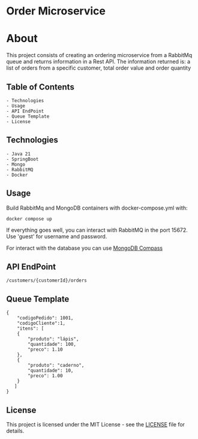 <h1>Order Microservice</h1>

# About

This project consists of creating an ordering microservice from a RabbitMq queue and returns information in a Rest API.
The information returned is: a list of orders from a specific customer, total order value and order quantity

## Table of Contents
    - Technologies
    - Usage
    - API EndPoint
    - Queue Template
    - License
## Technologies
    - Java 21
    - SpringBoot
    - Mongo
    - RabbitMQ
    - Docker
## Usage

Build RabbitMq and MongoDB containers with docker-compose.yml with:
```
docker compose up
```
If everything goes well, you can interact with RabbitMQ in the port 15672.
Use 'guest' for username and password.

For interact with the database you can use [MongoDB Compass](https://www.mongodb.com/try/download/compass)

## API EndPoint

```
/customers/{customerId}/orders
```

## Queue Template
```
{
    "codigoPedido": 1001,
    "codigoCliente":1,
    "itens": [
    {
        "produto": "lápis",
        "quantidade": 100,
        "preco": 1.10
    },
    {
        "produto": "caderno",
        "quantidade": 10,
        "preco": 1.00
    }
   ]
}
```
## License

This project is licensed under the MIT License - see the [LICENSE](https://github.com/EricArnou/order-microservice/blob/main/LICENSE) file for details.


